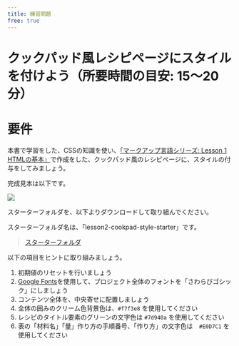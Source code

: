 ```yaml
---
title: 練習問題
free: true
---
```


# クックパッド風レシピページにスタイルを付けよう（所要時間の目安: 15〜20分）

# 要件

本書で学習をした、CSSの知識を使い、[「マークアップ言語シリーズ: Lesson 1 HTMLの基本」](https://zenn.dev/arisa_dev/books/markup-lesson1)で作成をした、クックパッド風のレシピページに、スタイルの付与をしてみましょう。

完成見本は以下です。

![](https://storage.googleapis.com/zenn-user-upload/f8fd5o49s546fs8t1devbj9atvsm)

スターターフォルダを、以下よりダウンロードして取り組んでください。

スターターフォルダ名は、「lesson2-cookpad-style-starter」です。

> [スターターフォルダ](https://github.com/schabibi1/zenn-book-challenges)

以下の項目をヒントに取り組みましょう。

1. 初期値のリセットを行いましょう
2. [Google Fonts](https://googlefonts.github.io/japanese/)を使用して、プロジェクト全体のフォントを「さわらびゴシック」にしましょう
3. コンテンツ全体を、中央寄せに配置しましょう
4. 全体の囲みのクリーム色背景色は、`#f7f3e8` を使用してください
5. レシピのタイトル要素のグリーンの文字色は `#7d940a` を使用してください
6. 表の「材料名」「量」作り方の手順番号、「作り方」の文字色は　`#E0D7C1` を使用してください
